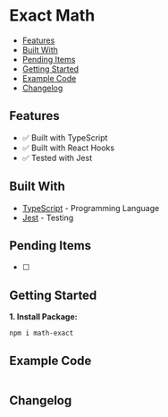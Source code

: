 # Exact Math

<!-- [![npm version](https://badge.fury.io/js/react-native-ultimate-modal-picker.svg)](https://badge.fury.io/js/react-native-ultimate-modal-picker)
[![npm downloads](https://img.shields.io/npm/dm/react-native-ultimate-modal-picker.svg)](https://www.npmjs.com/package/react-native-ultimate-modal-picker) -->

*  [Features](#features)
*  [Built With](#built-with)
*  [Pending Items](#pending-items)
*  [Getting Started](#getting-started)
*  [Example Code](#example-code)
*  [Changelog](#changelog)

## Features
*  ✅ Built with TypeScript
*  ✅ Built with React Hooks
*  ✅ Tested with Jest

## Built With
* [TypeScript](https://github.com/microsoft/TypeScript) - Programming Language
* [Jest](https://jestjs.io) - Testing

## Pending Items
- [ ] 

## Getting Started
**1. Install Package:**
```
npm i math-exact
```


## Example Code
```javascript

```


## Changelog

